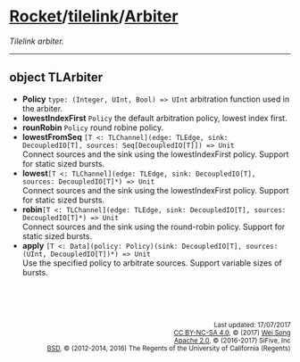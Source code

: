 [Rocket](../Readme.md)/[tilelink](../tilelink.md)/[Arbiter](https://github.com/freechipsproject/rocket-chip/blob/master/src/main/scala/tilelink/Arbiter.scala)
=====================
*Tilelink arbiter.*

**********************

object TLArbiter
--------------------------

+ **Policy** `type: (Integer, UInt, Bool) => UInt` arbitration function used in the arbiter.
+ **lowestIndexFirst** `Policy` the default arbitration policy, lowest index first.
+ **rounRobin** `Policy` round robine policy.
+ **lowestFromSeq** `[T <: TLChannel](edge: TLEdge, sink: DecoupledIO[T], sources: Seq[DecoupledIO[T]]) => Unit`<br>
  Connect sources and the sink using the lowestIndexFirst policy. Support for static sized bursts.
+ **lowest**`[T <: TLChannel](edge: TLEdge, sink: DecoupledIO[T], sources: DecoupledIO[T]*) => Unit`<br>
  Connect sources and the sink using the lowestIndexFirst policy. Support for static sized bursts.
+ **robin**`[T <: TLChannel](edge: TLEdge, sink: DecoupledIO[T], sources: DecoupledIO[T]*) => Unit`<br>
  Connect sources and the sink using the round-robin policy. Support for static sized bursts.
+ **apply** `[T <: Data](policy: Policy)(sink: DecoupledIO[T], sources: (UInt, DecoupledIO[T])*) => Unit`<br>
  Use the specified policy to arbitrate sources. Support variable sizes of bursts.


<br><br><br><p align="right">
<sub>
Last updated: 17/07/2017<br>
[CC BY-NC-SA 4.0](https://creativecommons.org/licenses/by-nc-sa/4.0/), &copy; (2017) [Wei Song](mailto:wsong83@gmail.com)<br>
[Apache 2.0](https://github.com/freechipsproject/rocket-chip/blob/master/LICENSE.SiFive), &copy; (2016-2017) SiFive, Inc<br>
[BSD](https://github.com/freechipsproject/rocket-chip/blob/master/LICENSE.Berkeley), &copy; (2012-2014, 2016) The Regents of the University of California (Regents)
</sub>
</p>
